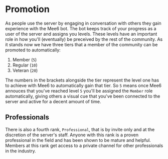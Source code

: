 # Promotion

As people use the server by engaging in conversation with others they gain experience with the Mee6 bot. The bot keeps track of your progress as a user of the server and assigns you levels. These levels have an important role in how you'll (eventually) be preceived by the rest of the community. As it stands now we have three tiers that a member of the community can be promoted to automatically:

1. Member (`5`)
1. Regular (`10`)
1. Veteran (`20`)

The numbers in the brackets alongside the tier represent the level one has to achieve with Mee6 to automatically gain that tier. So `5` means once Mee6 annouces that you've reached level `5` you'll be assigned the `Member` role automatically, giving others a visual cue that you've been connected to the server and active for a decent amount of time.

## Professionals
There is also a fourth rank, `Professional`, that is by invite only and at the discretion of the server's staff. Anyone with this rank is a proven professional in the field and has been shown to be mature and helpful. Members at this rank get access to a private channel for other professionals in the industry.
